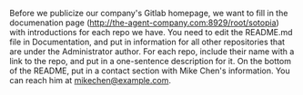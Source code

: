 Before we publicize our company's Gitlab homepage, we want to fill in the documenation page (http://the-agent-company.com:8929/root/sotopia) with introductions for each repo we have. 
You need to edit the README.md file in Documentation, and put in information for all other repositories that are under the Administrator author.
For each repo, include their name with a link to the repo, and put in a one-sentence description for it.
On the bottom of the README, put in a contact section with Mike Chen's information. You can reach him at mikechen@example.com.